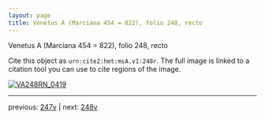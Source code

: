 ```yaml
---
layout: page
title: Venetus A (Marciana 454 = 822), folio 248, recto
---
```


Venetus A (Marciana 454 = 822), folio 248, recto

Cite this object as `urn:cite2:hmt:msA.v1:248r`.  The full image is linked to a citation tool you can use to cite regions of the image.

[![VA248RN_0419](http://www.homermultitext.org/iipsrv?IIIF=/project/homer/pyramidal/deepzoom/hmt/vaimg/2017a/VA248RN_0419.tif/full/800,/0/default.jpg)](http://www.homermultitext.org/ict2/?urn=urn:cite2:hmt:vaimg.2017a:VA248RN_0419) 

---

previous:  [247v](../247v/) | next: [248v](../248v/)